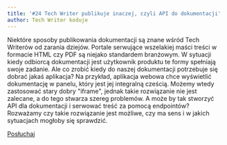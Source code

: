 ```yaml
---
title: '#24 Tech Writer publikuje inaczej, czyli API do dokumentacji'
author: Tech Writer koduje
---
```


Niektóre sposoby publikowania dokumentacji są znane wśród Tech Writerów od
zarania dziejów. Portale serwujące wszelakiej maści treści w formacie HTML czy
PDF są niejako standardem branżowym. W sytuacji kiedy odbiorcą dokumentacji jest
użytkownik produktu te formy spełniają swoje zadanie. Ale co zrobić kiedy do
naszej dokumentacji potrzebuje się dobrać jakaś aplikacja? Na przykład,
aplikacja webowa chce wyświetlić dokumentację w panelu, który jest jej
integralną cześcią. Możemy wtedy zastosować stary dobry "iframe", jednak takie
rozwiązanie nie jest zalecane, a do tego stwarza szereg problemów. A może by tak
stworzyć API dla dokumentacji i serwować treść za pomocą endpointów? Rozważamy
czy takie rozwiązanie jest możliwe, czy ma sens i w jakich sytuacjach mogłoby
się sprawdzić.

<a class="listenButton pixelButton" href="https://anchor.fm/docdeveloper/episodes/24-Tech-Writer-publikuje-inaczej--czyli-API-do-dokumentacji-eo4j7f" target="_blank" rel="noopener noreferrer">Posłuchaj</a>
